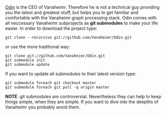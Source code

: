 [Odin](http://github.com/Vanaheimr/Odin) is the CEO of Vanaheimr. Therefore he is not a technical guy
providing you the latest and greatest stuff, but helps you to get familiar and comfortable with the
Vanaheimr graph processing stack. Odin comes with all neccessary Vanaheimr subprojects as
**git submodules** to make your life easier. In order to download the project type:

    git clone --recursive git://github.com/Vanaheimr/Odin.git
    
or use the more traditional way:

    git clone git://github.com/Vanaheimr/Odin.git
    git submodule init
    git submodule update
	
If you want to update all submodules to their latest version type:	
	
    git submodule foreach git checkout master
    git submodule foreach git pull -q origin master

**NOTE**: git submodules are controversial. Nevertheless they can help to keep things simple, when they are simple.
If you want to dive into the deepths of Vanaheimr you probably avoid them.

